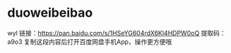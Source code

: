 # duoweibeibao
wyl
链接：https://pan.baidu.com/s/1HSeYG604rdX6Kl4HDPW0oQ 
提取码：a9o3 
复制这段内容后打开百度网盘手机App，操作更方便哦
